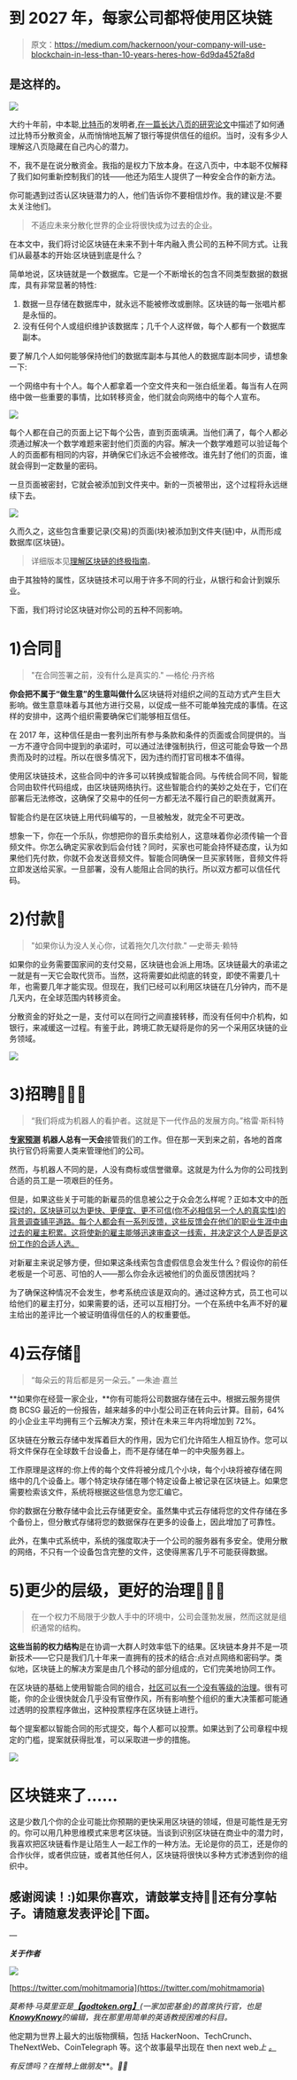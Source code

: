 # 到 2027 年，每家公司都将使用区块链

> 原文：<https://medium.com/hackernoon/your-company-will-use-blockchain-in-less-than-10-years-heres-how-6d9da452fa8d>

## 是这样的。

![](img/22433335a3dd26fc7abf9dc32b5ec507.png)

大约十年前，中本聪,[比特币](https://thenextweb.com/topic/bitcoin/)的发明者,[在一篇长达八页的研究论文](https://bitcoin.org/bitcoin.pdf)中描述了如何通过比特币分散资金，从而悄悄地瓦解了银行等提供信任的组织。当时，没有多少人理解这八页隐藏在自己内心的潜力。

不，我不是在说分散资金。我指的是权力下放本身。在这八页中，中本聪不仅解释了我们如何重新控制我们的钱——他还为陌生人提供了一种安全合作的新方法。

你可能遇到过否认区块链潜力的人，他们告诉你不要相信炒作。我的建议是:不要太关注他们。

> 不适应未来分散化世界的企业将很快成为过去的企业。

在本文中，我们将讨论区块链在未来不到十年内融入贵公司的五种不同方式。让我们从最基本的开始:区块链到底是什么？

简单地说，区块链就是一个数据库。它是一个不断增长的包含不同类型数据的数据库，具有非常显著的特性:

1.  数据一旦存储在数据库中，就永远不能被修改或删除。区块链的每一张唱片都是永恒的。
2.  没有任何个人或组织维护该数据库；几千个人这样做，每个人都有一个数据库副本。

要了解几个人如何能够保持他们的数据库副本与其他人的数据库副本同步，请想象一下:

一个网络中有十个人。每个人都拿着一个空文件夹和一张白纸坐着。每当有人在网络中做一些重要的事情，比如转移资金，他们就会向网络中的每个人宣布。

![](img/55facc6553cc409c7a7517c27285df25.png)

每个人都在自己的页面上记下每个公告，直到页面填满。当他们满了，每个人都必须通过解决一个数学难题来密封他们页面的内容。解决一个数学难题可以验证每个人的页面都有相同的内容，并确保它们永远不会被修改。谁先封了他们的页面，谁就会得到一定数量的密码。

一旦页面被密封，它就会被添加到文件夹中。新的一页被带出，这个过程将永远继续下去。

![](img/da44ebb1e1cfc5deb750b41cee76b1f1.png)

久而久之，这些包含重要记录(交易)的页面(块)被添加到文件夹(链)中，从而形成数据库(区块链)。

> 详细版本见[理解区块链的终极指南](https://hackernoon.com/wtf-is-the-blockchain-1da89ba19348)。

由于其独特的属性，区块链技术可以用于许多不同的行业，从银行和会计到娱乐业。

下面，我们将讨论区块链对你公司的五种不同影响。

# 1)合同📝

> "在合同签署之前，没有什么是真实的."
> —格伦·丹齐格

**你会把不属于“做生意”的生意叫做什么**区块链将对组织之间的互动方式产生巨大影响。做生意意味着与其他方进行交易，以促成一些不可能单独完成的事情。在这样的安排中，这两个组织需要确保它们能够相互信任。

在 2017 年，这种信任是由一套列出所有参与条款和条件的页面或合同提供的。当一方不遵守合同中提到的承诺时，可以通过法律强制执行，但这可能会导致一个昂贵而及时的过程。所以在很多情况下，因为违约而打官司根本不值得。

使用区块链技术，这些合同中的许多可以转换成智能合同。与传统合同不同，智能合同由软件代码组成，由区块链网络执行。这些智能合约的美妙之处在于，它们在部署后无法修改，这确保了交易中的任何一方都无法不履行自己的职责就离开。

智能合约是在区块链上用代码编写的，一旦被触发，就完全不可更改。

想象一下，你在一个乐队，你想把你的音乐卖给别人，这意味着你必须传输一个音频文件。你怎么确定买家收到后会付钱？同时，买家也可能会持怀疑态度，认为如果他们先付款，你就不会发送音频文件。智能合同确保一旦买家转账，音频文件将立即发送给买家。一旦部署，没有人能阻止合同的执行。所以双方都可以信任代码。

# 2)付款💸

> "如果你认为没人关心你，试着拖欠几次付款."
> —史蒂夫·赖特

如果你的业务需要国家间的支付交易，区块链也会派上用场。区块链最大的承诺之一就是有一天它会取代货币。当然，这将需要如此彻底的转变，即使不需要几十年，也需要几年才能实现。但现在，我们已经可以利用区块链在几分钟内，而不是几天内，在全球范围内转移资金。

分散资金的好处之一是，支付可以在同行之间直接转移，而没有任何中介机构，如银行，来减缓这一过程。有鉴于此，跨境汇款无疑将是你的另一个采用区块链的业务领域。

![](img/1b3eed1867e695190967b0319a42cfd0.png)

# 3)招聘👩🏻‍🚀

> “我们将成为机器人的看护者。这就是下一代作品的发展方向。”格雷·斯科特

[**专家预测**](https://gizmodo.com/robots-are-already-replacing-human-workers-at-an-alarmi-1793718198) **机器人总有一天会**接管我们的工作。但在那一天到来之前，各地的首席执行官仍将需要人类来管理他们的公司。

然而，与机器人不同的是，人没有商标或信誉徽章。这就是为什么为你的公司找到合适的员工是一项艰巨的任务。

但是，如果这些关于可能的新雇员的信息被公之于众会怎么样呢？正如本文中的[所探讨的，区块链可以为更快、更便宜、更不可信(你不必相信另一个人的真实性)的背景调查铺平道路。每个人都会有一系列反馈，这些反馈会在他们的职业生涯中由过去的雇主积累。这将使新的雇主能够迅速审查这一线索，并决定这个人是否是这份工作的合适人选。](https://hackernoon.com/what-role-can-blockchain-play-when-hunting-for-a-new-job-1ede32aa0711)

对新雇主来说足够方便，但如果这条线索包含虚假信息会发生什么？假设你的前任老板是一个可恶、可怕的人——那么你会永远被他们的负面反馈困扰吗？

为了确保这种情况不会发生，参考系统应该是双向的。通过这种方式，员工也可以给他们的雇主打分，如果需要的话，还可以互相打分。一个在系统中名声不好的雇主给出的差评比一个被证明值得信任的人的权重要低。

# 4)云存储💾

> “每朵云的背后都是另一朵云。”
> —朱迪·嘉兰

**如果你在经营一家企业，**你有可能将公司数据存储在云中。根据云服务提供商 BCSG 最近的一份报告，越来越多的中小型公司正在转向云计算。目前，64%的小企业主平均拥有三个云解决方案，预计在未来三年内将增加到 72%。

区块链在分散云存储中发挥着巨大的作用，因为它们允许陌生人相互协作。您可以将文件保存在全球数千台设备上，而不是存储在单一的中央服务器上。

工作原理是这样的:你上传的每个文件将被分成几个小块，每个小块将被存储在网络中的几个设备上。哪个特定块存储在哪个特定设备上被记录在区块链上。如果您需要检索该文件，系统将根据这些信息为您汇编它。

你的数据在分散存储中会比云存储更安全。虽然集中式云存储将您的文件存储在多个备份上，但分散式存储将您的数据保存在更多的设备上，因此增加了可靠性。

此外，在集中式系统中，系统的强度取决于一个公司的服务器有多安全。使用分散的网络，不只有一个设备包含完整的文件，这使得黑客几乎不可能获得数据。

# 5)更少的层级，更好的治理👨🏻‍🔧

> 在一个权力不局限于少数人手中的环境中，公司会蓬勃发展，然而这就是组织通常的结构。

**这些当前的权力结构**是在协调一大群人时效率低下的结果。区块链本身并不是一项新技术——它只是我们几十年来一直拥有的技术的结合:点对点网络和密码学。类似地，区块链上的解决方案是由几个移动的部分组成的，它们完美地协同工作。

在区块链的基础上使用智能合同的组合，[社区可以有一个没有等级的治理](https://thenextweb.com/contributors/2017/08/13/blockchain-can-build-communities-completely-free-hierarchy/#.tnw_wURQ1aEr)。很有可能，你的企业很快就会几乎没有官僚作风，所有影响整个组织的重大决策都可能通过透明的投票程序做出，这种投票程序在区块链上进行。

每个提案都以智能合同的形式提交，每个人都可以投票。如果达到了公司章程中规定的门槛，提案就获得批准，可以采取进一步的措施。

![](img/2bfaa1036360f3948e1b06589f62a50c.png)

# 区块链来了……

这是少数几个你的企业可能比你预期的更快采用区块链的领域，但是可能性是无穷的。你可以用几种思维模式来思考区块链。当谈到识别区块链在商业中的潜力时，我喜欢把区块链看作是让陌生人一起工作的一种方法。无论是你的员工，还是你的合作伙伴，或者供应链，或者其他任何人，区块链将很快以多种方式渗透到你的组织中。

## 感谢阅读！:)如果你喜欢，请鼓掌支持👏🏻还有分享帖子。请随意发表评论💬下面。

—

***关于作者***

[![](img/4ebe1d0c8b8d815b0e2729edfb32ecd5.png)](https://twitter.com/mohitmamoria)

[https://twitter.com/mohitmamoria](https://twitter.com/mohitmamoria)

*莫希特·马莫里亚是*[***【godtoken.org】***](https://godtoken.org)*(一家加密基金)的首席执行官，也是*[***KnowyKnowy***](https://knowyknowy.com)*的编辑，我在那里用简单的英语教授困难的科目。*

他定期为世界上最大的出版物撰稿，包括 HackerNoon、TechCrunch、TheNextWeb、CoinTelegraph 等。这个故事最早出现在 then next web*上* [*。*](https://thenextweb.com/full-stack/2017/10/17/your-company-will-use-blockchain-in-less-than-10-years-heres-how/)

*有反馈吗？在推特上做朋友*[](https://twitter.com/mohitmamoria)**。*🙌🏻*